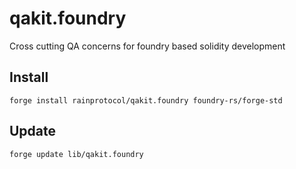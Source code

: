 # qakit.foundry
Cross cutting QA concerns for foundry based solidity development

## Install

`forge install rainprotocol/qakit.foundry foundry-rs/forge-std`

## Update

`forge update lib/qakit.foundry`
